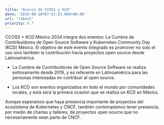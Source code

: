 ```yaml
---
title: "Acerca de CCOSS y KCD"
date: '2019-09-10T07:51:25.000+00:00'
url: "/about"
priority: 0.7
---
```


CCOSS + KCD México 2024 integra dos eventos: La Cumbre de Contribuidores de Open Source Software y Kubernetes Community Day (KCD) México. El objetivo de este evento integrado es promover no solo el uso sino también la contribución hacia proyectos open source desde Latinoamérica. 

* La Cumbre de Contribuidores de Open Source Software se realiza exitosamente desde 2019, y es referente en Latinoamérica para las personas interesadas en contribuir al open source. 

* Los KCD son eventos organizados en todo el mundo por comunidades locales, y esta será la primera ocasión que se realiza un KCD en México. 

Aunque esperamos que haya presencia importante de proyectos del ecosistema de Kubernetes y CNCF, también contemplamos tener presencia, por medio de charlas y talleres, de proyectos open source que no necesariamente sean parte de CNCF. 

